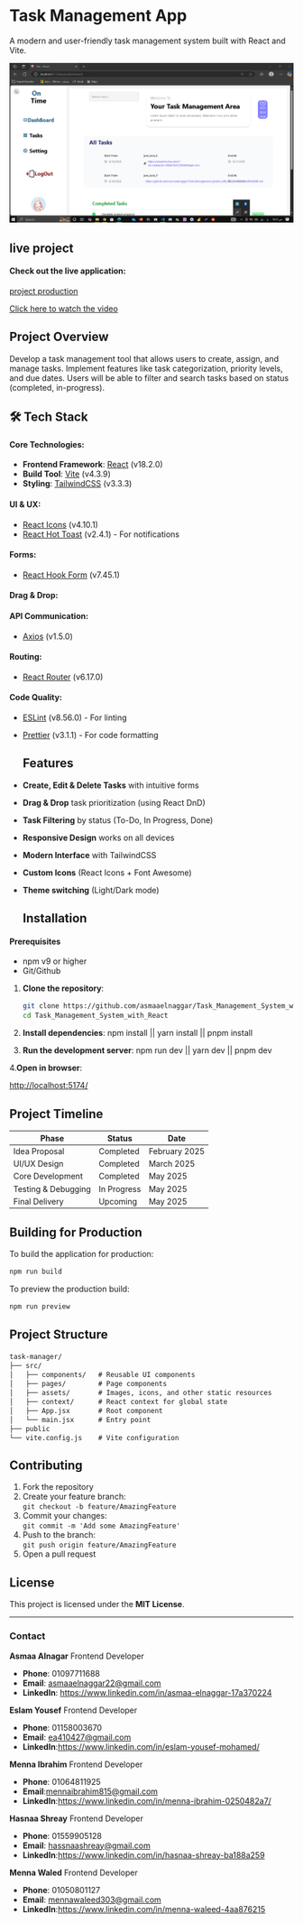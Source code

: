 # Task Management App

A modern and user-friendly task management system built with React and Vite.

![Application main interface screenshot](https://github.com/asmaaelnaggar/Task_Management_System_with_React/blob/main/src/assets/images/Screenshot_81.png?raw=true)

## live project

#### Check out the live application:

[project production](https://github.com/asmaaelnaggar/Task_Management_System_with_React/edit/main/README.md)

[Click here to watch the video](https://onedrive.live.com/?view=8&photosData=%2Fphoto%2F765BE7B3CE358696%21saffea7f7894e40b58473204a3cb16a3a%3Fview%3Dall)

##  Project Overview

Develop a task management tool that allows users to create, assign, and manage 
tasks. Implement features like task categorization, priority levels, and due dates. Users will be 
able to filter and search tasks based on status (completed, in-progress).


## 🛠 Tech Stack

#### Core Technologies:
- **Frontend Framework**: [React](https://react.dev/) (v18.2.0)
- **Build Tool**: [Vite](https://vitejs.dev/) (v4.3.9)
- **Styling**: [TailwindCSS](https://tailwindcss.com/) (v3.3.3)

#### UI & UX:
- [React Icons](https://react-icons.github.io/react-icons/) (v4.10.1)
- [React Hot Toast](https://react-hot-toast.com/) (v2.4.1) - For notifications

#### Forms:
- [React Hook Form](https://react-hook-form.com/) (v7.45.1)

#### Drag & Drop:

#### API Communication:
- [Axios](https://axios-http.com/) (v1.5.0)

#### Routing:
- [React Router](https://reactrouter.com/) (v6.17.0)

#### Code Quality:
- [ESLint](https://eslint.org/) (v8.56.0) - For linting
- [Prettier](https://prettier.io/) (v3.1.1) - For code formatting


  ##  Features

- **Create, Edit & Delete Tasks** with intuitive forms
- **Drag & Drop** task prioritization (using React DnD)
- **Task Filtering** by status (To-Do, In Progress, Done)
- **Responsive Design** works on all devices
- **Modern Interface** with TailwindCSS
- **Custom Icons** (React Icons + Font Awesome)
- **Theme switching** (Light/Dark mode)

  ## Installation

#### Prerequisites
- npm v9 or higher
- Git/Github

1. **Clone the repository**:
   ```bash
   git clone https://github.com/asmaaelnaggar/Task_Management_System_with_React.git
   cd Task_Management_System_with_React
   
2. **Install dependencies**:
  npm install ||  yarn install || pnpm install
  
3. **Run the development server**:
  npm run dev ||  yarn dev || pnpm dev
  
4.**Open in browser**:

 [http://localhost:5174/](visit)

 
 ## Project Timeline

| Phase                | Status        | Date         |
|----------------------|---------------|--------------|
|  Idea Proposal      |  Completed   | February 2025  |
|  UI/UX Design       |  Completed   | March    2025  |
|  Core Development   |  Completed   | May 2025       |
|  Testing & Debugging|  In Progress | May 2025       |
|  Final Delivery     |  Upcoming    | May 2025       |


 
 ## Building for Production
 
 To build the application for production:

```bash
npm run build
```

To preview the production build:

```bash
npm run preview
```

## Project Structure

```
task-manager/
├── src/
│   ├── components/   # Reusable UI components
│   ├── pages/        # Page components
│   ├── assets/       # Images, icons, and other static resources
│   ├── context/      # React context for global state
│   ├── App.jsx       # Root component
│   └── main.jsx      # Entry point
├── public            
└── vite.config.js    # Vite configuration
```

## Contributing

1. Fork the repository
2. Create your feature branch:  
   `git checkout -b feature/AmazingFeature`
3. Commit your changes:  
   `git commit -m 'Add some AmazingFeature'`
4. Push to the branch:  
   `git push origin feature/AmazingFeature`
5. Open a pull request

   
 ## License

This project is licensed under the **MIT License**.

---

### Contact

**Asmaa Alnagar** Frontend Developer 

- **Phone**: 01097711688 
- **Email**: asmaaelnaggar22@gmail.com
- **LinkedIn**: https://www.linkedin.com/in/asmaa-elnaggar-17a370224
  
   
**Eslam Yousef** Frontend Developer 

- **Phone**: 01158003670
- **Email**: ea410427@gmail.com
- **LinkedIn**:https://www.linkedin.com/in/eslam-yousef-mohamed/
  
  
**Menna Ibrahim** Frontend Developer 

- **Phone**: 01064811925
- **Email**:[mennaibrahim815@gmail.com](mailto:mennaibrahim815@gmail.com)   
- **LinkedIn**:https://www.linkedin.com/in/menna-ibrahim-0250482a7/


**Hasnaa Shreay** Frontend Developer 

- **Phone**: 01559905128
- **Email**: hassnaashreay@gmail.com
- **LinkedIn**:https://www.linkedin.com/in/hasnaa-shreay-ba188a259


  
  
**Menna Waled** Frontend Developer 

- **Phone**: 01050801127 
- **Email**: mennawaleed303@gmail.com
- **LinkedIn**:https://www.linkedin.com/in/menna-waleed-4aa876215 


 

